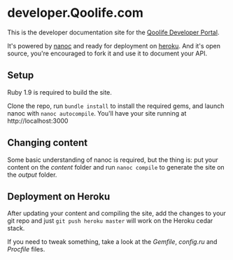 # developer.Qoolife.com

This is the developer documentation site for the [Qoolife Developer Portal](http://developer.Qoolife.com).

It's powered by [nanoc](http://nanoc.stoneship.org/) and ready for deployment on [heroku](http://heroku.com). And it's open source, you're encouraged to fork it and use it to document your API.

## Setup

Ruby 1.9 is required to build the site.

Clone the repo, run `bundle install` to install the required gems, and launch nanoc with `nanoc autocompile`. You'll have your site running at http://localhost:3000

## Changing content

Some basic understanding of nanoc is required, but the thing is: put your content on the _content_ folder and run `nanoc compile` to generate the site on the _output_ folder.

## Deployment on Heroku

After updating your content and compiling the site, add the changes to your git repo and just `git push heroku master` will work on the Heroku cedar stack.

If you need to tweak something, take a look at the _Gemfile_, _config.ru_ and _Procfile_ files.
